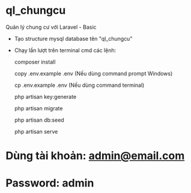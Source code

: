 # ql_chungcu
 Quản lý chung cư với Laravel - Basic

- Tạo structure mysql database tên "ql_chungcu"
- Chạy lần lượt trên terminal cmd các lệnh: 

    composer install

    copy .env.example .env  (Nếu dùng command prompt Windows)

    cp .env.example .env (Nếu dùng command terminal)

    php artisan key:generate
     
    php artisan migrate
    
    php artisan db:seed

    php artisan serve


# Dùng tài khoản: admin@email.com
# Password: admin 

